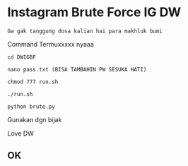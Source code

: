 # Instagram Brute Force IG DW

    Gw gak tanggung dosa kalian hai para makhluk bumi
    
Command Termuxxxxx nyaaa

    cd DWIGBF
    
    nano pass.txt (BISA TAMBAHIN PW SESUKA HATI)
    
    chmod 777 run.sh
    
    ./run.sh

    python brute.py
    
Gunakan dgn bijak
  
Love DW

## OK

